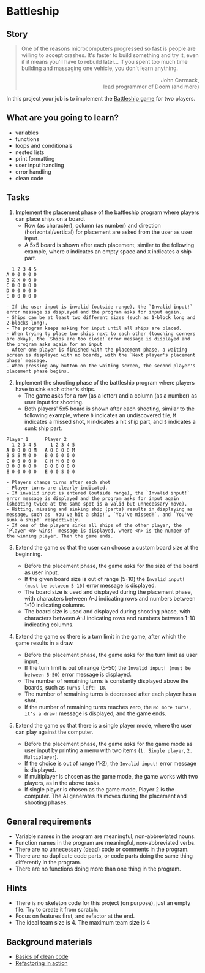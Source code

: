 # Battleship

## Story

> One of the reasons microcomputers progressed so fast is people are willing to
> accept crashes. It's faster to build something and try it, even if it means
> you'll have to rebuild later... If you spent too much time building and
> massaging one vehicle, you don't learn anything.
> <div style="text-align:right">John Carmack,<br>lead programmer of Doom (and more)</div>

In this project your job is to implement the [Battleship game](https://en.wikipedia.org/wiki/Battleship_%28game%29) for two players.

## What are you going to learn?

- variables
- functions
- loops and conditionals
- nested lists
- print formatting
- user input handling
- error handling
- clean code


## Tasks

1. Implement the placement phase of the battleship program where players can place ships on a board.
    - Row (as character), column (as number) and direction (horizontal/vertical) for placement are asked from the user as user input.
    - A 5x5 board is shown after each placement, similar to the following example,
where `0` indicates an empty space and `X` indicates a ship part.
```
  1 2 3 4 5
A 0 0 0 0 0
B X X 0 0 0
C 0 0 0 0 0
D 0 0 0 0 0
E 0 0 0 0 0
```
    - If the user input is invalid (outside range), the `Invalid input!` error message is displayed and the program asks for input again.
    - Ships can be at least two different sizes (such as 1-block long and 2-blocks long).
    - The program keeps asking for input until all ships are placed.
    - When trying to place two ships next to each other (touching corners are okay), the `Ships are too close!`error message is displayed and the program asks again for an input
    - After one player is finished with the placement phase, a waiting screen is displayed with no boards, with the `Next player's placement phase` message.
    - When pressing any button on the waiting screen, the second player's placement phase begins.

2. Implement the shooting phase of the battleship program where players have to sink each other's ships.
    - The game asks for a row (as a letter) and a column (as a number) as user input for shooting.
    - Both players' 5x5 board is shown after each shooting, similar to
the following example, where `0` indicates an undiscovered tile,
`M` indicates a missed shot, `H` indicates a hit ship part,
 and `S` indicates a sunk ship part.
```
Player 1      Player 2
  1 2 3 4 5     1 2 3 4 5
A 0 0 0 0 M   A 0 0 0 0 M
B S S M 0 0   B 0 0 0 0 0
C 0 0 0 0 0   C H M 0 0 0
D 0 0 0 0 0   D 0 0 0 0 0
E 0 0 0 0 0   E 0 0 S 0 0
```
    - Players change turns after each shot
    - Player turns are clearly indicated.
    - If invalid input is entered (outside range), the `Invalid input!` error message is displayed and the program asks for input again (shooting twice at the same spot is a valid but unnecessary move).
    - Hitting, missing and sinking ship (parts) results in displaying as message, such as `You've hit a ship!`, `You've missed!`, and `You've sunk a ship!` respectively.
    - If one of the players sinks all ships of the other player, the `Player <n> wins!` message is displayed, where <n> is the number of the winning player. Then the game ends.

3. Extend the game so that the user can choose a custom board size at the beginning.
    - Before the placement phase, the game asks for the size of the board as user input.
    - If the given board size is out of range (5-10) the `Invalid input! (must be between 5-10)` error message is displayed.
    - The board size is used and displayed during the placement phase, with characters between A-J indicating rows and numbers between 1-10 indicating columns.
    - The board size is used and displayed during shooting phase, with characters between A-J indicating rows and numbers between 1-10 indicating columns.

4. Extend the game so there is a turn limit in the game, after which the game results in a draw.
    - Before the placement phase, the game asks for the turn limit as user input.
    - If the turn limit is out of range (5-50) the `Invalid input! (must be between 5-50)` error message is displayed.
    - The number of remaining turns is constantly displayed above the boards, such as `Turns left: 18`.
    - The number of remaining turns is decreased after each player has a shot.
    - If the number of remaining turns reaches zero, the `No more turns, it's a draw!` message is displayed, and the game ends.

5. Extend the game so that there is a single player mode, where the user can play against the computer.
    - Before the placement phase, the game asks for the game mode as user input by printing a menu with two items (`1. Single player`, `2. Multiplayer`).
    - If the choice is out of range (1-2), the `Invalid input!` error message is displayed.
    - If multiplayer is chosen as the game mode, the game works with two players, as in the above tasks.
    - If single player is chosen as the game mode, Player 2 is the computer. The AI generates its moves during the placement and shooting phases.

## General requirements

- Variable names in the program are meaningful, non-abbreviated nouns.
- Function names in the program are meaningful, non-abbreviated verbs.
- There are no unnecessary (dead) code or comments in the program.
- There are no duplicate code parts, or code parts doing the same thing differently in the program.
- There are no functions doing more than one thing in the program.

## Hints

- There is no skeleton code for this project (on purpose), just an empty file.
  Try to create it from scratch.
- Focus on features first, and refactor at the end.
- The ideal team size is 4. The maximum team size is 4

## Background materials

- <i class="far fa-exclamation"></i> [Basics of clean code](project/curriculum/materials/competencies/clean-code.md.html)
- <i class="far fa-exclamation"></i> [Refactoring in action](project/curriculum/materials/competencies/clean-code/refactoring.md.html)
